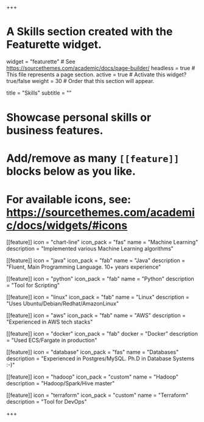 +++
# A Skills section created with the Featurette widget.
widget = "featurette"  # See https://sourcethemes.com/academic/docs/page-builder/
headless = true  # This file represents a page section.
active = true  # Activate this widget? true/false
weight = 30  # Order that this section will appear.

title = "Skills"
subtitle = ""

# Showcase personal skills or business features.
# 
# Add/remove as many `[[feature]]` blocks below as you like.
# 
# For available icons, see: https://sourcethemes.com/academic/docs/widgets/#icons

[[feature]]
  icon = "chart-line"
  icon_pack = "fas"
  name = "Machine Learning"
  description = "Implemented various Machine Learning algorithms"

[[feature]]
  icon = "java"
  icon_pack = "fab"
  name = "Java"
  description = "Fluent, Main Programming Language. 10+ years experience"

[[feature]]
  icon = "python"
  icon_pack = "fab"
  name = "Python"
  description = "Tool for Scripting"

[[feature]]
  icon = "linux"
  icon_pack = "fab"
  name = "Linux"
  description = "Uses Ubuntu/Debian/Redhat/AmazonLinux"

[[feature]]
  icon = "aws"
  icon_pack = "fab"
  name = "AWS"
  description = "Experienced in AWS tech stacks"

[[feature]]
  icon = "docker"
  icon_pack = "fab"
  docker = "Docker"
  description = "Used ECS/Fargate in production"

[[feature]]
  icon = "database"
  icon_pack = "fas"
  name = "Databases"
  description = "Experienced in Postgres/MySQL. Ph.D in Database Systems :-)"

[[feature]]
  icon = "hadoop"
  icon_pack = "custom"
  name = "Hadoop"
  description = "Hadoop/Spark/Hive master"

[[feature]]
  icon = "terraform"
  icon_pack = "custom"
  name = "Terraform"
  description = "Tool for DevOps"

+++
